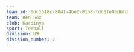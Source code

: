 ```yaml
---
team_id: 6dc1518c-804f-4be2-81b8-fdb3fe03dbfd
team: Red Sox
club: Kardinya
sport: Teeball
division: U9
division_number: 2
---
```

